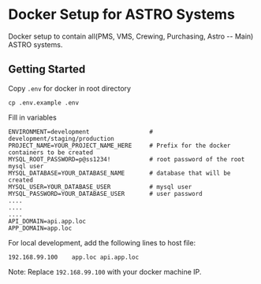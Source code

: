 # Docker Setup for ASTRO Systems
Docker setup to contain all(PMS, VMS, Crewing, Purchasing, Astro -- Main) ASTRO systems.  

## Getting Started
Copy `.env` for docker in root directory
```
cp .env.example .env
```
Fill in variables
```
ENVIRONMENT=development                 # development/staging/production
PROJECT_NAME=YOUR_PROJECT_NAME_HERE     # Prefix for the docker containers to be created
MYSQL_ROOT_PASSWORD=p@ss1234!           # root password of the root mysql user
MYSQL_DATABASE=YOUR_DATABASE_NAME       # database that will be created
MYSQL_USER=YOUR_DATABASE_USER           # mysql user
MYSQL_PASSWORD=YOUR_DATABASE_USER       # user password
....
....
....
API_DOMAIN=api.app.loc
APP_DOMAIN=app.loc
```
For local development, add the following lines to host file:
```
192.168.99.100    app.loc api.app.loc
```
Note: Replace `192.168.99.100` with your docker machine IP.
